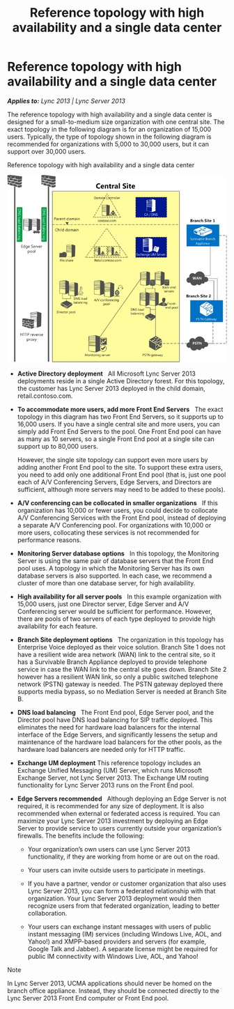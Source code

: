 ﻿---
title: Reference topology with high availability and a single data center
TOCTitle: Reference topology with high availability and a single data center
ms:assetid: 4fd9ab0c-46e9-4d64-aa87-74e4dca802e4
ms:mtpsurl: https://msdn.microsoft.com/en-us/library/Dn465972(v=office.15)
ms:contentKeyID: 57102666
ms.date: 07/25/2014
mtps_version: v=office.15
---

# Reference topology with high availability and a single data center


_**Applies to:** Lync 2013 | Lync Server 2013_

The reference topology with high availability and a single data center is designed for a small-to-medium size organization with one central site. The exact topology in the following diagram is for an organization of 15,000 users. Typically, the type of topology shown in the following diagram is recommended for organizations with 5,000 to 30,000 users, but it can support over 30,000 users.

Reference topology with high availability and a single data center

  
![MORG reference](images/Dn465972.MORG_Ref_Topology(Office.15).jpg "MORG reference")

  - **Active Directory deployment**   All Microsoft Lync Server 2013 deployments reside in a single Active Directory forest. For this topology, the customer has Lync Server 2013 deployed in the child domain, retail.contoso.com.

  - **To accommodate more users, add more Front End Servers**   The exact topology in this diagram has two Front End Servers, so it supports up to 16,000 users. If you have a single central site and more users, you can simply add Front End Servers to the pool. One Front End pool can have as many as 10 servers, so a single Front End pool at a single site can support up to 80,000 users.
    
    However, the single site topology can support even more users by adding another Front End pool to the site. To support these extra users, you need to add only one additional Front End pool (that is, just one pool each of A/V Conferencing Servers, Edge Servers, and Directors are sufficient, although more servers may need to be added to these pools).

  - **A/V conferencing can be collocated in smaller organizations**   If this organization has 10,000 or fewer users, you could decide to collocate A/V Conferencing Services with the Front End pool, instead of deploying a separate A/V Conferencing pool. For organizations with 10,000 or more users, collocating these services is not recommended for performance reasons.

  - **Monitoring Server database options**   In this topology, the Monitoring Server is using the same pair of database servers that the Front End pool uses. A topology in which the Monitoring Server has its own database servers is also supported. In each case, we recommend a cluster of more than one database server, for high availability.

  - **High availability for all server pools**   In this example organization with 15,000 users, just one Director server, Edge Server and A/V Conferencing server would be sufficient for performance. However, there are pools of two servers of each type deployed to provide high availability for each feature.

  - **Branch Site deployment options**   The organization in this topology has Enterprise Voice deployed as their voice solution. Branch Site 1 does not have a resilient wide area network (WAN) link to the central site, so it has a Survivable Branch Appliance deployed to provide telephone service in case the WAN link to the central site goes down. Branch Site 2 however has a resilient WAN link, so only a public switched telephone network (PSTN) gateway is needed. The PSTN gateway deployed there supports media bypass, so no Mediation Server is needed at Branch Site B.

  - **DNS load balancing**   The Front End pool, Edge Server pool, and the Director pool have DNS load balancing for SIP traffic deployed. This eliminates the need for hardware load balancers for the internal interface of the Edge Servers, and significantly lessens the setup and maintenance of the hardware load balancers for the other pools, as the hardware load balancers are needed only for HTTP traffic.

  - **Exchange UM deployment** This reference topology includes an Exchange Unified Messaging (UM) Server, which runs Microsoft Exchange Server, not Lync Server 2013. The Exchange UM routing functionality for Lync Server 2013 runs on the Front End pool.

  - **Edge Servers recommended**   Although deploying an Edge Server is not required, it is recommended for any size of deployment. It is also recommended when external or federated access is required. You can maximize your Lync Server 2013 investment by deploying an Edge Server to provide service to users currently outside your organization’s firewalls. The benefits include the following:
    
      - Your organization’s own users can use Lync Server 2013 functionality, if they are working from home or are out on the road.
    
      - Your users can invite outside users to participate in meetings.
    
      - If you have a partner, vendor or customer organization that also uses Lync Server 2013, you can form a federated relationship with that organization. Your Lync Server 2013 deployment would then recognize users from that federated organization, leading to better collaboration.
    
      - Your users can exchange instant messages with users of public instant messaging (IM) services (including Windows Live, AOL, and Yahoo\!) and XMPP-based providers and servers (for example, Google Talk and Jabber). A separate license might be required for public IM connectivity with Windows Live, AOL, and Yahoo\!


> [!NOTE]
> <P>In Lync Server 2013, UCMA applications should never be homed on the branch office appliance. Instead, they should be connected directly to the Lync Server 2013 Front End computer or Front End pool.</P>


